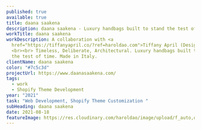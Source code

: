 ```yaml
---
published: true
available: true
title: daana saakena
description: daana saakena - Luxury handbags built to stand the test of time
workTitle: daana saakena
workDescription: A collaboration with <a
  href="https://tiffanyapril.co/?ref=haroldao.com">Tiffany April (Designer).</a>
  <br><br> Timeless, Deliberate, Architectural. Luxury handbags built to stand
  the test of time. Made in Italy.
clientName: daana saakena
color: "#7c5c3d"
projectUrl: https://www.daanasaakena.com/
tags:
  - work
  - Shopify Theme Development
year: "2021"
task: "Web Development, Shopify Theme Customization "
subHeading: daana saakena
date: 2021-08-18
featureImage: https://res.cloudinary.com/haroldao/image/upload/f_auto,q_auto/v1630527315/S12_Thana.Black.Red__090-min_ivr42x.webp
---
```

